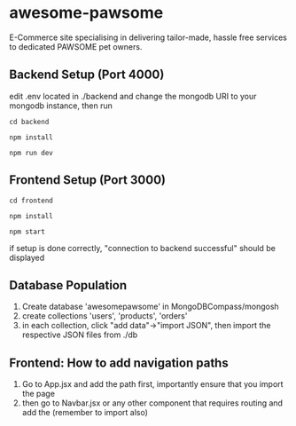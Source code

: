 # awesome-pawsome

E-Commerce site specialising in delivering tailor-made, hassle free services to dedicated PAWSOME pet owners.

## Backend Setup (Port 4000)
edit .env located in ./backend and change the mongodb URI to your mongodb instance, then run

`cd backend`

`npm install`

`npm run dev`

## Frontend Setup (Port 3000)

`cd frontend`

`npm install`

`npm start`

if setup is done correctly, "connection to backend successful" should be displayed

## Database Population

1. Create database 'awesomepawsome' in MongoDBCompass/mongosh
2. create collections 'users', 'products', 'orders'
3. in each collection, click "add data"->"import JSON", then import the respective JSON files from ./db


## Frontend: How to add navigation paths
1. Go to App.jsx and add the path first, importantly ensure that you import the page
2. then go to Navbar.jsx or any other component that requires routing and add the <Link/> (remember to import also)

